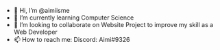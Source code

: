 - 👋 Hi, I’m @aimiisme
- 🌱 I’m currently learning Computer Science
- 💞️ I’m looking to collaborate on Website Project to improve my skill as a Web Developer
- 📫 How to reach me:
Discord: Aimi#9326

<!---
aimiisme/aimiisme is a ✨ special ✨ repository because its `README.md` (this file) appears on your GitHub profile.
You can click the Preview link to take a look at your changes.
--->
